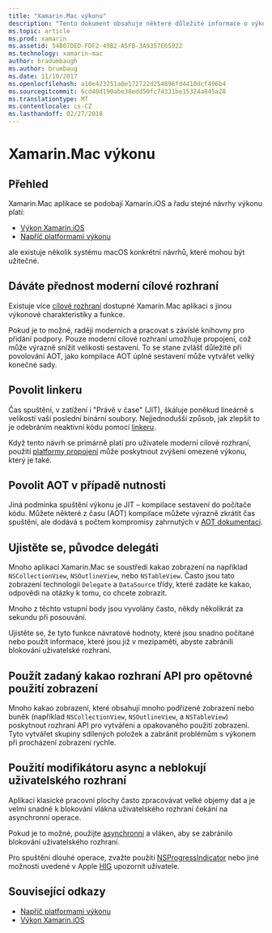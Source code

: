 ```yaml
---
title: "Xamarin.Mac výkonu"
description: "Tento dokument obsahuje některé důležité informace o výkonu pro Xamarin.Mac aplikace."
ms.topic: article
ms.prod: xamarin
ms.assetid: 54B07DED-FDF2-49B2-A5FB-3A9357E65922
ms.technology: xamarin-mac
author: bradumbaugh
ms.author: brumbaug
ms.date: 11/10/2017
ms.openlocfilehash: a10e423251a0e172722d254896fd4410dcf496b4
ms.sourcegitcommit: 6cd40d190abe38edd50fc74331be15324a845a28
ms.translationtype: MT
ms.contentlocale: cs-CZ
ms.lasthandoff: 02/27/2018
---
```

# <a name="xamarinmac-performance"></a>Xamarin.Mac výkonu

## <a name="overview"></a>Přehled

Xamarin.Mac aplikace se podobají Xamarin.iOS a řadu stejné návrhy výkonu platí:

- [Výkon Xamarin.iOS](~/ios/deploy-test/performance.md)
- [Napříč platformami výkonu](~/cross-platform/deploy-test/memory-perf-best-practices.md)

ale existuje několik systému macOS konkrétní návrhů, které mohou být užitečné.

## <a name="prefer-modern-target-framework"></a>Dáváte přednost moderní cílové rozhraní

Existuje více [cílové rozhraní](~/mac/platform/target-framework.md) dostupné Xamarin.Mac aplikaci s jinou výkonové charakteristiky a funkce.

Pokud je to možné, raději moderních a pracovat s závislé knihovny pro přidání podpory. Pouze moderní cílové rozhraní umožňuje propojení, což může výrazně snížit velikosti sestavení. To se stane zvlášť důležité při povolování AOT, jako kompilace AOT úplné sestavení může vytvářet velký konečné sady.

## <a name="enable-the-linker"></a>Povolit linkeru

Čas spuštění, v zatížení i "Právě v čase" (JIT), škáluje poněkud lineárně s velikostí vaší poslední binární soubory. Nejjednodušší způsob, jak zlepšit to je odebráním neaktivní kódu pomocí [linkeru](~/mac/deploy-test/linker.md).

Když tento návrh se primárně platí pro uživatele moderní cílové rozhraní, použití [platformy propojení](~/mac/deploy-test/linker.md) může poskytnout zvýšení omezené výkonu, který je také.

## <a name="enable-aot-when-appropriate"></a>Povolit AOT v případě nutnosti

Jiná podmínka spuštění výkonu je JIT – kompilace sestavení do počítače kódu. Můžete některé z času (AOT) kompilace můžete výrazně zkrátit čas spuštění, ale dodává s počtem kompromisy zahrnutých v [AOT dokumentaci](~/mac/internals/aot.md).

## <a name="ensure-performant-delegates"></a>Ujistěte se, původce delegáti

Mnoho aplikací Xamarin.Mac se soustředí kakao zobrazení na například `NSCollectionView`, `NSOutlineView`, nebo `NSTableView`. Často jsou tato zobrazení technologii `Delegate` a `DataSource` třídy, které zadáte ke kakao, odpovědi na otázky k tomu, co chcete zobrazit.

Mnoho z těchto vstupní body jsou vyvolány často, někdy několikrát za sekundu při posouvání.

Ujistěte se, že tyto funkce návratové hodnoty, které jsou snadno počítané nebo použít informace, které jsou již v mezipaměti, abyste zabránili blokování uživatelské rozhraní.

## <a name="use-cocoa-provided-apis-for-reusing-views"></a>Použít zadaný kakao rozhraní API pro opětovné použití zobrazení

Mnoho kakao zobrazení, které obsahují mnoho podřízené zobrazení nebo buněk (například `NSCollectionView`, `NSOutlineView`, a `NSTableView`) poskytnout rozhraní API pro vytváření a opakovaného použití zobrazení. Tyto vytvářet skupiny sdílených položek a zabránit problémům s výkonem při procházení zobrazení rychle.

## <a name="use-async-and-do-not-block-the-ui"></a>Použití modifikátoru async a neblokují uživatelského rozhraní

Aplikací klasické pracovní plochy často zpracovávat velké objemy dat a je velmi snadné k blokování vlákna uživatelského rozhraní čekání na asynchronní operace.

Pokud je to možné, použijte [asynchronní](~/cross-platform/platform/async.md) a vláken, aby se zabránilo blokování uživatelského rozhraní.

Pro spuštění dlouhé operace, zvažte použití [NSProgressIndicator](https://developer.xamarin.com/samples/mac/ProgressBarExample/) nebo jiné možnosti uvedené v Apple [HIG](https://developer.apple.com/macos/human-interface-guidelines/indicators/progress-indicators/) upozornit uživatele.


## <a name="related-links"></a>Související odkazy

- [Napříč platformami výkonu](~/cross-platform/deploy-test/memory-perf-best-practices.md)
- [Výkon Xamarin.iOS](~/ios/deploy-test/performance.md)
